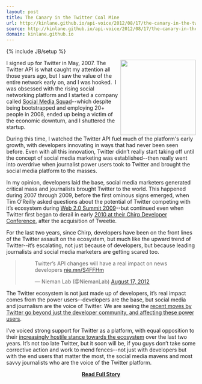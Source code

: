 ```yaml
---
layout: post
title: The Canary in the Twitter Coal Mine
url: http://kinlane.github.io/api-voice/2012/08/17/the-canary-in-the-twitter-coal-mine/
source: http://kinlane.github.io/api-voice/2012/08/17/the-canary-in-the-twitter-coal-mine/
domain: kinlane.github.io
---
```

{% include JB/setup %}<p><p><img src="http://kinlane-productions.s3.amazonaws.com/twitter/twitter-bird-yellow-on-white.png" alt="" width="200" align="right" /></p>
<p>I signed up for Twitter in May, 2007.  The Twitter API is what caught my attention all those years ago, but I saw the value of the entire network early on, and I was hooked. &nbsp;I was obsessed with the rising social networking platform and I started a company called <a title="Social Media Squad" href="http://web20squad.blogspot.com/">Social Media Squad</a>--which despite being bootstrapped and employing 20+ people in 2008, ended up being a victim of the economic downturn, and I shuttered the startup.</p>
<p>During this time, I watched the Twitter API fuel much of the platform's early growth, with developers innovating in ways that had never been seen before.  Even with all this innovation, Twitter didn&rsquo;t really start taking off until the concept of social media marketing was established--then really went into overdrive when journalist power users took to Twitter and brought the social media platform to the masses.</p>
<p>In my opinion, developers laid the base, social media marketers generated critical mass and journalists brought Twitter to the world.   This happened during 2007 through 2009, before the first ominous signs emerged, when Tim O&rsquo;Reilly asked questions about the potential of Twitter competing with it&rsquo;s ecosystem during <a href="http://www.youtube.com/watch?v=p5jXcgZnEa0">Web 2.0 Summit 2009</a>--but continued even when Twitter first began to derail in early <a href="http://blog.twitter.com/2010/01/offical-twitter-developer-conference.html">2010 at their Chirp Developer Conference</a>, after the acquisition of Tweetie.</p>
<p>For the last two years, since Chirp, developers have been on the front lines of the Twitter assault on the ecosystem, but much like the upward trend of Twitter--it&rsquo;s escalating, not just because of developers, but because leading journalists and social media marketers are getting scared too.</p>
<blockquote class="twitter-tweet" style="padding-left: 50px;">
<p>Twitter&rsquo;s API changes will have a real impact on news developers <a title="http://nie.mn/S4FFHm" href="http://t.co/H0vDUZbw">nie.mn/S4FFHm</a></p>
&mdash; Nieman Lab (@NiemanLab) <a href="https://twitter.com/NiemanLab/status/236517241963819008">August 17, 2012</a></blockquote>
<script src="http://platform.twitter.com/widgets.js"></script>
<p>The Twitter ecosystem is not just made up of developers, it&rsquo;s real impact comes from the power users--developers are the base, but social media and journalism are the voice of Twitter.  We are seeing the <a href="/admin/blog/recent moves by Twitter go beyond just the developer community, and affecting the power users">recent moves by Twitter go beyond just the developer community, and affecting these power users</a>.</p>
<p>I&rsquo;ve voiced strong support for Twitter as a platform, with equal opposition to their <a href="/2012/06/29/twitter-continues-to-restrict-access-to-our-tweets/">increasingly hostile stance towards the ecosystem</a> over the last two years.  It&rsquo;s not too late Twitter, but it soon will be, if you guys don&rsquo;t take some corrective action and work to mend fences--not just with developers but with the end users that matter the most, the social media mavens and most savvy journalists who are the voice of the Twitter platform.</p></p>
<center><p><a href="http://kinlane.github.io/api-voice/2012/08/17/the-canary-in-the-twitter-coal-mine/" style='padding:25px; font-sze:18px; font-weight: bold;'>Read Full Story</a></p></center>
